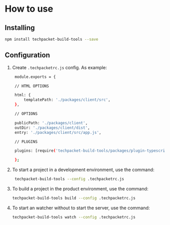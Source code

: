 # How to use

## Installing

```bash
npm install techpacket-build-tools --save
```

## Configuration

1. Create `.techpacketrc.js` config. As example:
   ```bash
    module.exports = {

    // HTML OPTIONS

    html: {
        templatePath: './packages/client/src',
    },

    // OPTIONS

    publicPath: './packages/client',
    outDir: './packages/client/dist',
    entry: './packages/client/src/app.js',

    // PLUGINS

    plugins: [require('techpacket-build-tools/packages/plugin-typescript')()],

    };
    ```
2. To start a project in a development environment, use the command:
   ```bash
    techpacket-build-tools --config .techpacketrc.js
   ```
3. To build a project in the product environment, use the command:
    ```bash
    techpacket-build-tools build --config .techpacketrc.js
    ```
4. To start an watcher without to start the server, use the command:
    ```bash
    techpacket-build-tools watch --config .techpacketrc.js
    ```